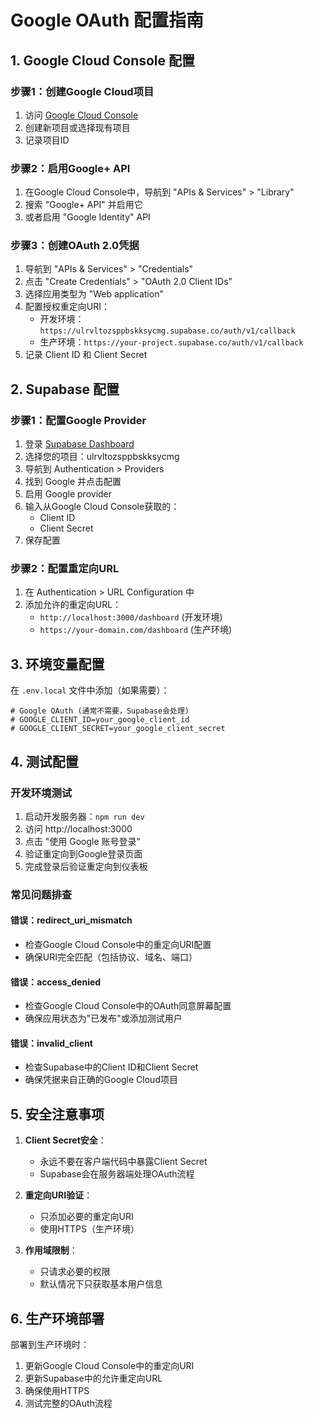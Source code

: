 # Google OAuth 配置指南

## 1. Google Cloud Console 配置

### 步骤1：创建Google Cloud项目
1. 访问 [Google Cloud Console](https://console.cloud.google.com/)
2. 创建新项目或选择现有项目
3. 记录项目ID

### 步骤2：启用Google+ API
1. 在Google Cloud Console中，导航到 "APIs & Services" > "Library"
2. 搜索 "Google+ API" 并启用它
3. 或者启用 "Google Identity" API

### 步骤3：创建OAuth 2.0凭据
1. 导航到 "APIs & Services" > "Credentials"
2. 点击 "Create Credentials" > "OAuth 2.0 Client IDs"
3. 选择应用类型为 "Web application"
4. 配置授权重定向URI：
   - 开发环境：`https://ulrvltozsppbskksycmg.supabase.co/auth/v1/callback`
   - 生产环境：`https://your-project.supabase.co/auth/v1/callback`
5. 记录 Client ID 和 Client Secret

## 2. Supabase 配置

### 步骤1：配置Google Provider
1. 登录 [Supabase Dashboard](https://app.supabase.com/)
2. 选择您的项目：ulrvltozsppbskksycmg
3. 导航到 Authentication > Providers
4. 找到 Google 并点击配置
5. 启用 Google provider
6. 输入从Google Cloud Console获取的：
   - Client ID
   - Client Secret
7. 保存配置

### 步骤2：配置重定向URL
1. 在 Authentication > URL Configuration 中
2. 添加允许的重定向URL：
   - `http://localhost:3000/dashboard` (开发环境)
   - `https://your-domain.com/dashboard` (生产环境)

## 3. 环境变量配置

在 `.env.local` 文件中添加（如果需要）：
```
# Google OAuth (通常不需要，Supabase会处理)
# GOOGLE_CLIENT_ID=your_google_client_id
# GOOGLE_CLIENT_SECRET=your_google_client_secret
```

## 4. 测试配置

### 开发环境测试
1. 启动开发服务器：`npm run dev`
2. 访问 http://localhost:3000
3. 点击 "使用 Google 账号登录"
4. 验证重定向到Google登录页面
5. 完成登录后验证重定向到仪表板

### 常见问题排查

#### 错误：redirect_uri_mismatch
- 检查Google Cloud Console中的重定向URI配置
- 确保URI完全匹配（包括协议、域名、端口）

#### 错误：access_denied
- 检查Google Cloud Console中的OAuth同意屏幕配置
- 确保应用状态为"已发布"或添加测试用户

#### 错误：invalid_client
- 检查Supabase中的Client ID和Client Secret
- 确保凭据来自正确的Google Cloud项目

## 5. 安全注意事项

1. **Client Secret安全**：
   - 永远不要在客户端代码中暴露Client Secret
   - Supabase会在服务器端处理OAuth流程

2. **重定向URI验证**：
   - 只添加必要的重定向URI
   - 使用HTTPS（生产环境）

3. **作用域限制**：
   - 只请求必要的权限
   - 默认情况下只获取基本用户信息

## 6. 生产环境部署

部署到生产环境时：
1. 更新Google Cloud Console中的重定向URI
2. 更新Supabase中的允许重定向URL
3. 确保使用HTTPS
4. 测试完整的OAuth流程
